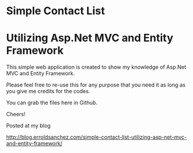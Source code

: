 # Simple Contact List
# Utilizing Asp.Net MVC and Entity Framework

This simple web application is created to show my knowledge of Asp.Net MVC and Entity Framework.

Please feel free to re-use this for any purpose that you need it as long as you give me credits for the codes.

You can grab the files here in Github.

Cheers!

Posted at my blog

http://blog.erroldsanchez.com/simple-contact-list-utilizing-asp-net-mvc-and-entity-framework/


